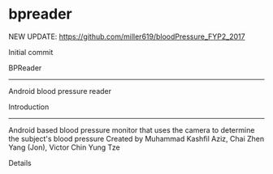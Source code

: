 # bpreader

NEW UPDATE: https://github.com/miller619/bloodPressure_FYP2_2017

Initial commit


BPReader
___________________________________________________________________________________________________________________________________________
Android blood pressure reader

Introduction
___________________________________________________________________________________________________________________________________________
Android based blood pressure monitor that uses the camera to determine the subject's blood pressure
Created by Muhammad Kashfil Aziz, Chai Zhen Yang (Jon), Victor Chin Yung Tze

Details

